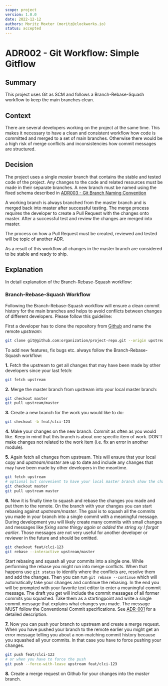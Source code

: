 ```yaml
---
scope: project
version: 1.0.0
date: 2022-12-12
authors: Moritz Moxter (moritz@clockworks.io)
status: accepted
---
```


# ADR002 - Git Workflow: Simple Gitflow

## Summary

This project uses Git as SCM and follows a Branch-Rebase-Squash workflow to keep the main branches clean.

## Context

There are several developers working on the project at the same time. This makes it necessary to have a clean and consistent workflow how code is committed and merged to a set of main branches. Otherwise there would be a high risk of merge conflicts and inconsistencies how commit messages are structured.

## Decision

The project uses a single _master_ branch that contains the stable and tested code of the project. Any changes to the code and related resources must be made in their separate branches. A new branch must be named using the fixed schema described in [ADR003 - Git Branch Naming Convention](./adr003-git_branch_naming.md)

A working branch is always branched from the master branch and is merged back into master after successful testing. The merge process requires the developer to create a Pull Request with the changes onto master. After a successful test and review the changes are merged into master.

The process on how a Pull Request must be created, reviewed and tested will be topic of another ADR.

As a result of this workflow all changes in the master branch are considered to be stable and ready to ship.


## Explanation

In detail explanation of the Branch-Rebase-Squash workflow:

### Branch-Rebase-Squash Workflow

Following the Branch-Rebase-Squash workflow will ensure a clean commit history for the main branches and helps to avoid conflicts between changes of different developers. Please follow this guideline:

First a developer has to clone the repository from [Github](https://github.com/clockworks/clci) and name the remote _upstream_:
```sh
git clone git@github.com:organization/project-repo.git --origin upstream
```

To add new features, fix bugs etc. always follow the Branch-Rebase-Squash workflow:

**1.**
Fetch the upstream to get all changes that may have been made by other developers since your last fetch:
```sh
git fetch upstream
```

**2.**
Merge the master branch from upstream into your local master branch:
```sh
git checkout master
git pull upstream/master
```

**3.**
Create a new branch for the work you would like to do:
```sh
git checkout -b feat/clci-123
```

**4.**
Make your changes on the new branch. Commit as often as you would like. Keep in mind that this branch is about one specific item of work. DON'T make changes not related to the work item (i.e. fix an error in another module).

**5.**
Again fetch all changes from upstream. This will ensure that your local copy and _upstream/master_ are up to date and include any changes that may have been made by other developers in the meantime.
```sh
git fetch upstream
# optional but convenient to have your local master branch show the changes of upstream/master
git checkout master
git pull upstream master
```

**6.**
Now it is finally time to squash and rebase the changes you made and put them to the remote. On the branch with your changes you can start rebasing against _upstream/master_. The goal is to squash all the commits you made in your branch into a single commit with a meaningful message. During development you will likely create many commits with small changes and messages like _fixing some thingy again_ or _added the string xy I forgot earlier_. Those messages are not very useful for another developer or reviewer in the future and should be omitted.
```sh
git checkout feat/clci-123
git rebase --interactive upstream/master
```
Start rebasing and squash all your commits into a single one. While performing the rebase you might run into merge conflicts. When that happens use `git status` to identify where the conflicts are, resolve them and add the changes. Then you can run `git rebase --continue` which will automatically take your changes and continue the rebasing. In the end you will be prompted with your favorite text editor to enter a meaningful commit message. The draft you get will include the commit messages of all former commits you squashed. Take them as a startingpoint and write a single commit message that explains what changes you made. The message MUST follow the Conventional Commit specifications. See [ADR-001](./adr001-conventional_commits.md) for a detailed description.

**7.**
Now you can push your branch to upstream and create a merge request. When you have pushed your branch to the remote earlier you might get an error message telling you about a non-matching commit history because you squashed all your commits. In that case you have to force pushing your changes.
```sh
git push feat/clci-123
# or when you have to force the push
git push --force-with-lease upstream feat/clci-123
```

**8.**
Create a merge request on Github for your changes into the _master_ branch.
